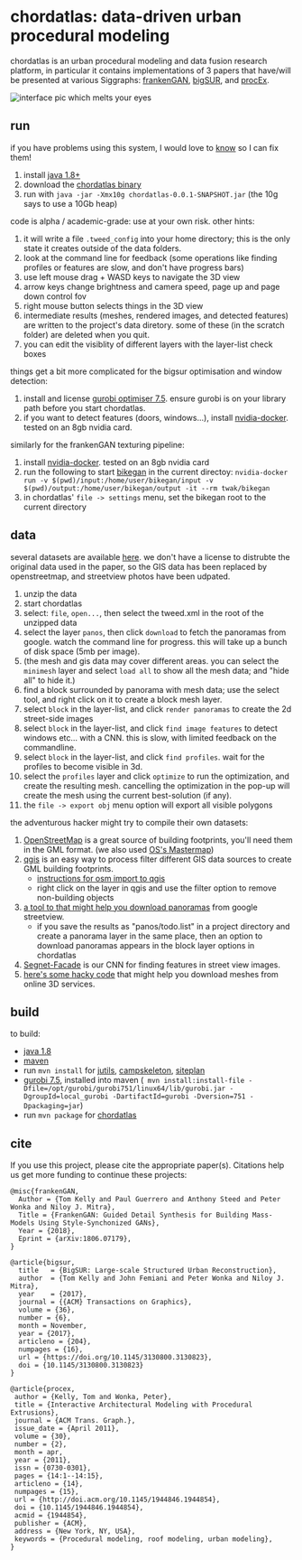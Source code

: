# chordatlas: data-driven urban procedural modeling

chordatlas is an urban procedural modeling and data fusion research platform, in particular it contains implementations of 3 papers that have/will be presented at various Siggraphs: [frankenGAN](http://geometry.cs.ucl.ac.uk/projects/2018/frankengan/), [bigSUR](http://geometry.cs.ucl.ac.uk/projects/2017/bigsur/), and [procEx](http://www.twak.co.uk/2011/04/interactive-architectural-modeling-with.html).

![interface pic which melts your eyes](https://raw.githubusercontent.com/twak/chordatlas/22b4513bb2e1ac8c9bc1034c4b187025346f5d1a/wiki/pic.jpg)

## run

if you have problems using this system, I would love to [know](https://github.com/twak/chordatlas/issues) so I can fix them!

1. install [java 1.8+](http://www.oracle.com/technetwork/java/javase/downloads/index.html)
1. download the [chordatlas binary](https://drive.google.com/open?id=1FC5K2kKP12jQLlE97YlwhzceTrLgxuDn)
1. run with `java -jar -Xmx10g chordatlas-0.0.1-SNAPSHOT.jar`  (the 10g says to use a 10Gb heap)

code is alpha / academic-grade: use at your own risk. other hints:

1. it will write a file `.tweed_config` into your home directory; this is the only state it creates outside of the data folders.
1. look at the command line for feedback (some operations like finding profiles or features are slow, and don't have progress bars)
1. use left mouse drag + WASD keys to navigate the 3D view
2. arrow keys change brightness and camera speed, page up and page down control fov
1. right mouse button selects things in the 3D view
1. intermediate results (meshes, rendered images, and detected features) are written to the project's data diretory. some of these (in the scratch folder) are deleted when you quit.
1. you can edit the visiblity of different layers with the layer-list check boxes

things get a bit more complicated for the bigsur optimisation and window detection:
1. install and license [gurobi optimiser 7.5](http://www.gurobi.com/downloads/gurobi-optimizer). ensure gurobi is on your library path before you start chordatlas.
1. if you want to detect features (doors, windows...), install [nvidia-docker](https://github.com/NVIDIA/nvidia-docker). tested on an 8gb nvidia card.

similarly for the frankenGAN texturing pipeline:
1. install [nvidia-docker](https://github.com/NVIDIA/nvidia-docker). tested on an 8gb nvidia card
1. run the following to start [bikegan](https://github.com/twak/bikegan) in the current directoy:
`nvidia-docker run -v $(pwd)/input:/home/user/bikegan/input -v $(pwd)/output:/home/user/bikegan/output -it --rm twak/bikegan`
1. in chordatlas' `file -> settings` menu, set the bikegan root to the current directory

## data

several datasets are available [here](http://geometry.cs.ucl.ac.uk/projects/2017/bigsur/data/). we don't have a license to distrubte the original data used in the paper, so the GIS data has been replaced by openstreetmap, and streetview photos have been udpated.
1. unzip the data
1. start chordatlas
1. select: `file`, `open...`, then select the tweed.xml in the root of the unzipped data
1. select the layer `panos`, then click `download` to fetch the panoramas from google. watch the command line for progress. this will take up a bunch of disk space (5mb per image).
1. (the mesh and gis data may cover different areas. you can select the `minimesh` layer and select `load all` to show all the mesh data; and "hide all" to hide it.)
1. find a block surrounded by panorama with mesh data; use the select tool, and right click on it to create a block mesh layer.
1. select `block` in the layer-list, and click `render panoramas` to create the 2d street-side images
1. select `block` in the layer-list, and click `find image features` to detect windows etc... with a CNN. this is slow, with limited feedback on the commandline.
1. select `block` in the layer-list, and click `find profiles`. wait for the profiles to become visible in 3d.
1. select the `profiles` layer and click `optimize` to run the optimization, and create the resulting mesh. cancelling the optimization in the pop-up will create the mesh using the current best-solution (if any).
1. the `file -> export obj` menu option will export all visible polygons

the adventurous hacker might try to compile their own datasets: 

1. [OpenStreetMap](wiki.openstreetmap.org) is a great source of building footprints, you'll need them in the GML format. (we also used [OS's Mastermap](https://www.ordnancesurvey.co.uk/business-and-government/products/mastermap-products.html))
1. [qgis](http://www.qgis.org) is an easy way to process filter different GIS data sources to create GML building footprints.
    * [instructions for osm import to qgis](http://learnosm.org/en/osm-data/osm-in-qgis/)
    * right click on the layer in qgis and use the filter option to remove non-building objects
1. [a tool to that might help you download panoramas](https://github.com/twak/panoscraper) from google streetview.
    * if you save the results as "panos/todo.list" in a project directory and create a panorama layer in the same place, then an option to download panoramas appears in the block layer options in chordatlas
1. [Segnet-Facade](https://github.com/jfemiani/facade-segmentation) is our CNN for finding features in street view images.
1. [here's some hacky code](https://github.com/twak/chordatlas/blob/master/src/org/twak/readTrace/ReadTrace.java) that might help you download meshes from online 3D services.

## build

to build:
- [java 1.8](http://openjdk.java.net/install/)
- [maven](https://maven.apache.org/)
- run `mvn install` for [jutils](https://github.com/twak/jutils), [campskeleton](https://github.com/twak/campskeleton), [siteplan](https://github.com/twak/siteplan)
- [gurobi 7.5](http://www.gurobi.com/downloads/gurobi-optimizer), installed into maven (` mvn install:install-file -Dfile=/opt/gurobi/gurobi751/linux64/lib/gurobi.jar -DgroupId=local_gurobi -DartifactId=gurobi -Dversion=751 -Dpackaging=jar`)
- run `mvn package` for [chordatlas](https://github.com/twak/chordatlas)

## cite

If you use this project, please cite the appropriate paper(s). Citations help us get more funding to continue these projects:

```
@misc{frankenGAN,
  Author = {Tom Kelly and Paul Guerrero and Anthony Steed and Peter Wonka and Niloy J. Mitra},
  Title = {FrankenGAN: Guided Detail Synthesis for Building Mass-Models Using Style-Synchonized GANs},
  Year = {2018},
  Eprint = {arXiv:1806.07179},
}
```

```
@article{bigsur,
  title   = {BigSUR: Large-scale Structured Urban Reconstruction},
  author  = {Tom Kelly and John Femiani and Peter Wonka and Niloy J. Mitra},
  year    = {2017},
  journal = {{ACM} Transactions on Graphics},
  volume = {36},
  number = {6},
  month = November,
  year = {2017},
  articleno = {204},
  numpages = {16},
  url = {https://doi.org/10.1145/3130800.3130823},
  doi = {10.1145/3130800.3130823}
}
```

```
@article{procex,
 author = {Kelly, Tom and Wonka, Peter},
 title = {Interactive Architectural Modeling with Procedural Extrusions},
 journal = {ACM Trans. Graph.},
 issue_date = {April 2011},
 volume = {30},
 number = {2},
 month = apr,
 year = {2011},
 issn = {0730-0301},
 pages = {14:1--14:15},
 articleno = {14},
 numpages = {15},
 url = {http://doi.acm.org/10.1145/1944846.1944854},
 doi = {10.1145/1944846.1944854},
 acmid = {1944854},
 publisher = {ACM},
 address = {New York, NY, USA},
 keywords = {Procedural modeling, roof modeling, urban modeling},
}
```
